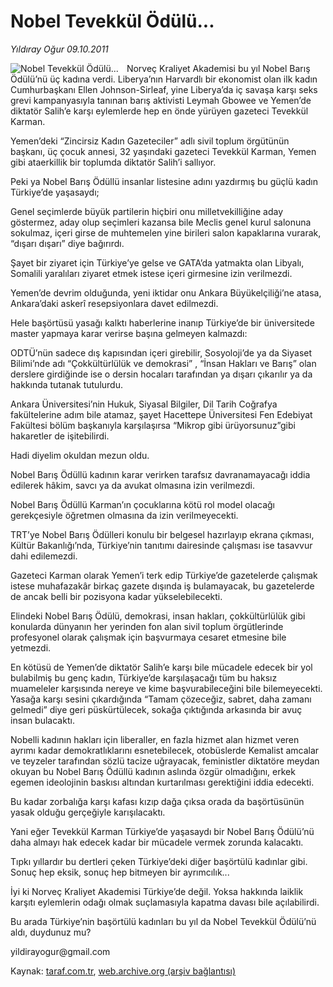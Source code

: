 # Nobel Tevekkül Ödülü...

*Yıldıray Oğur 09.10.2011*

<div class="yazi"><img align="left" alt="Nobel Tevekkül Ödülü..." border="0" src="http://www.taraf.com.tr/fotoraflar/makaleler/nobel-tevekkul-odulu_6056_orijinal.jpg" style="border-right-width:10px; border-color:#FFFFFF"/><p>Norveç Kraliyet Akademisi bu yıl Nobel Barış Ödülü’nü üç kadına verdi. Liberya’nın Harvardlı bir ekonomist olan ilk kadın Cumhurbaşkanı Ellen Johnson-Sirleaf, yine Liberya’da iç savaşa karşı seks grevi kampanyasıyla tanınan barış aktivisti Leymah Gbowee ve Yemen’de diktatör Salih’e karşı eylemlerde hep en önde yürüyen gazeteci Tevekkül Karman.</p>
<p>Yemen’deki “Zincirsiz Kadın Gazeteciler” adlı sivil toplum örgütünün başkanı, üç çocuk annesi, 32 yaşındaki gazeteci Tevekkül Karman, Yemen gibi ataerkillik bir toplumda diktatör Salih’i sallıyor.</p>
<p>Peki ya Nobel Barış Ödüllü insanlar listesine adını yazdırmış bu güçlü kadın Türkiye’de yaşasaydı;</p>
<p>Genel seçimlerde büyük partilerin hiçbiri onu milletvekilliğine aday göstermez, aday olup seçimleri kazansa bile Meclis genel kurul salonuna sokulmaz, içeri girse de muhtemelen yine birileri salon kapaklarına vurarak, “dışarı dışarı” diye bağırırdı.</p>
<p>Şayet bir ziyaret için Türkiye’ye gelse ve GATA’da yatmakta olan Libyalı, Somalili yaralıları ziyaret etmek istese içeri girmesine izin verilmezdi.</p>
<p>Yemen’de devrim olduğunda, yeni iktidar onu Ankara Büyükelçiliği’ne atasa, Ankara’daki askerî resepsiyonlara davet edilmezdi.</p>
<p>Hele başörtüsü yasağı kalktı haberlerine inanıp Türkiye’de bir üniversitede master yapmaya karar verirse başına gelmeyen kalmazdı:</p>
<p>ODTÜ’nün sadece dış kapısından içeri girebilir, Sosyoloji’de ya da Siyaset Bilimi’nde adı “Çokkültürlülük ve demokrasi” , “İnsan Hakları ve Barış” olan derslere girdiğinde ise o dersin hocaları tarafından ya dışarı çıkarılır ya da hakkında tutanak tutulurdu.</p>
<p>Ankara Üniversitesi’nin Hukuk, Siyasal Bilgiler, Dil Tarih Coğrafya fakültelerine adım bile atamaz, şayet Hacettepe Üniversitesi Fen Edebiyat Fakültesi bölüm başkanıyla karşılaşırsa “Mikrop gibi ürüyorsunuz”gibi hakaretler de işitebilirdi.</p>
<p>Hadi diyelim okuldan mezun oldu.</p>
<p>Nobel Barış Ödüllü kadının karar verirken tarafsız davranamayacağı iddia edilerek hâkim, savcı ya da avukat olmasına izin verilmezdi.</p>
<p>Nobel Barış Ödüllü Karman’ın çocuklarına kötü rol model olacağı gerekçesiyle öğretmen olmasına da izin verilmeyecekti.</p>
<p>TRT’ye Nobel Barış Ödülleri konulu bir belgesel hazırlayıp ekrana çıkması, Kültür Bakanlığı’nda, Türkiye’nin tanıtımı dairesinde çalışması ise tasavvur dahi edilemezdi.</p>
<p>Gazeteci Karman olarak Yemen’i terk edip Türkiye’de gazetelerde çalışmak istese muhafazakâr birkaç gazete dışında iş bulamayacak, bu gazetelerde de ancak belli bir pozisyona kadar yükselebilecekti.</p>
<p>Elindeki Nobel Barış Ödülü, demokrasi, insan hakları, çokkültürlülük gibi konularda dünyanın her yerinden fon alan sivil toplum örgütlerinde profesyonel olarak çalışmak için başvurmaya cesaret etmesine bile yetmezdi.</p>
<p>En kötüsü de Yemen’de diktatör Salih’e karşı bile mücadele edecek bir yol bulabilmiş bu genç kadın, Türkiye’de karşılaşacağı tüm bu haksız muameleler karşısında nereye ve kime başvurabileceğini bile bilemeyecekti. Yasağa karşı sesini çıkardığında “Tamam çözeceğiz, sabret, daha zamanı gelmedi” diye geri püskürtülecek, sokağa çıktığında arkasında bir avuç insan bulacaktı.</p>
<p>Nobelli kadının hakları için liberaller, en fazla hizmet alan hizmet veren ayrımı kadar demokratlıklarını esnetebilecek, otobüslerde Kemalist amcalar ve teyzeler tarafından sözlü tacize uğrayacak, feministler diktatöre meydan okuyan bu Nobel Barış Ödüllü kadının aslında özgür olmadığını, erkek egemen ideolojinin baskısı altından kurtarılması gerektiğini iddia edecekti.</p>
<p>Bu kadar zorbalığa karşı kafası kızıp dağa çıksa orada da başörtüsünün yasak olduğu gerçeğiyle karışılacaktı.</p>
<p>Yani eğer Tevekkül Karman Türkiye’de yaşasaydı bir Nobel Barış Ödülü’nü daha almayı hak edecek kadar bir mücadele vermek zorunda kalacaktı.</p>
<p>Tıpkı yıllardır bu dertleri çeken Türkiye’deki diğer başörtülü kadınlar gibi. Sonuç hep eksik, sonuç hep bitmeyen bir ayrımcılık...</p>
<p>İyi ki Norveç Kraliyet Akademisi Türkiye’de değil. Yoksa hakkında laiklik karşıtı eylemlerin odağı olmak suçlamasıyla kapatma davası bile açılabilirdi.</p>
<p>Bu arada Türkiye’nin başörtülü kadınları bu yıl da Nobel Tevekkül Ödülü’nü aldı, duydunuz mu?</p>
<p>yildirayogur@gmail.com</p>
</div>

Kaynak: [taraf.com.tr](http://www.taraf.com.tr/yildiray-ogur/makale-nobel-tevekkul-odulu.htm), [web.archive.org (arşiv bağlantısı)](http://web.archive.org/web/20130709171452/http://www.taraf.com.tr/yildiray-ogur/makale-nobel-tevekkul-odulu.htm)
